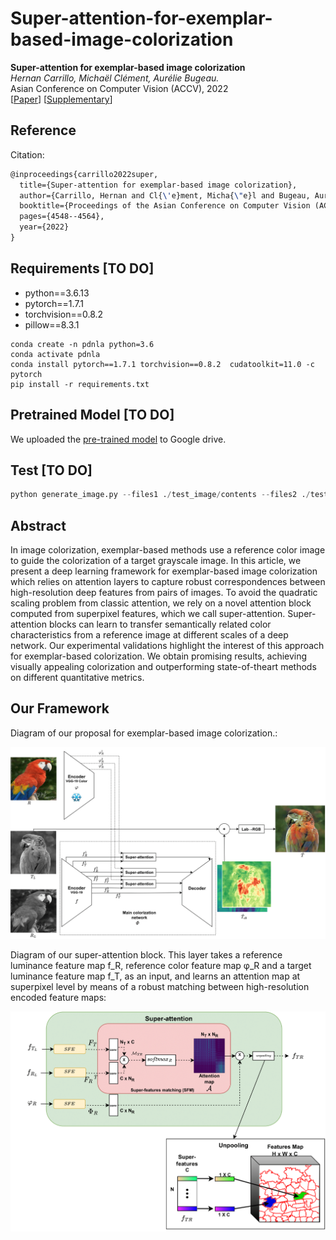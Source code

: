 # Super-attention-for-exemplar-based-image-colorization

**Super-attention for exemplar-based image colorization** <br>
*Hernan Carrillo, Michaël Clément, Aurélie Bugeau.* <br>
Asian Conference on Computer Vision (ACCV), 2022 <br>
[[Paper](https://openaccess.thecvf.com/content/ACCV2022/papers/Camilo_Super-attention_for_exemplar-based_image_colorization_ACCV_2022_paper.pdf)] [[Supplementary](https://hal.science/hal-03794455v1/file/Super_attention_for_exemplar_based_image_colorization_supplementary_materials.pdf)]

## Reference

Citation:

```latex
@inproceedings{carrillo2022super,
  title={Super-attention for exemplar-based image colorization},
  author={Carrillo, Hernan and Cl{\'e}ment, Micha{\"e}l and Bugeau, Aur{\'e}lie},
  booktitle={Proceedings of the Asian Conference on Computer Vision (ACCV)},
  pages={4548--4564},
  year={2022}
}
```

## Requirements [TO DO]

- python==3.6.13
- pytorch==1.7.1
- torchvision==0.8.2
- pillow==8.3.1

```
conda create -n pdnla python=3.6
conda activate pdnla
conda install pytorch==1.7.1 torchvision==0.8.2  cudatoolkit=11.0 -c pytorch
pip install -r requirements.txt
```

## Pretrained Model [TO DO]

We uploaded the [pre-trained model]() to Google drive.

## Test [TO DO]

```python
python generate_image.py --files1 ./test_image/contents --files2 ./test_image/color --ckpt_dir <> --result_dir ./result/
```

## Abstract

In image colorization, exemplar-based methods use a reference color image to guide the colorization of a target grayscale image. In this article, we present a deep learning framework for exemplar-based image colorization which relies on attention layers to capture robust correspondences between high-resolution deep features from pairs of images. To avoid the quadratic scaling problem from classic attention, we rely on a novel attention block computed from superpixel features, which we call super-attention. Super-attention blocks can learn to transfer semantically related color characteristics from a reference image at different scales of a deep network. Our experimental validations highlight the interest of this approach for exemplar-based colorization. We obtain promising results, achieving visually appealing colorization and outperforming state-of-theart methods on different quantitative metrics.

## Our Framework

Diagram of our proposal for exemplar-based image colorization.:

![framework](./diagrams_img/diagram_net-2_0-1.png)

Diagram of our super-attention block. This layer takes a reference luminance
feature map f_R, reference color feature map φ_R and a target luminance feature map
f_T, as an input, and learns an attention map at superpixel level by means of a robust
matching between high-resolution encoded feature maps:

![super_attent](./diagrams_img/super-attention_unpooling-1.png)
